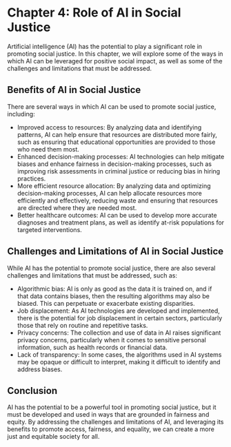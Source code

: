 Chapter 4: Role of AI in Social Justice
=======================================

Artificial intelligence (AI) has the potential to play a significant role in promoting social justice. In this chapter, we will explore some of the ways in which AI can be leveraged for positive social impact, as well as some of the challenges and limitations that must be addressed.

Benefits of AI in Social Justice
--------------------------------

There are several ways in which AI can be used to promote social justice, including:

* Improved access to resources: By analyzing data and identifying patterns, AI can help ensure that resources are distributed more fairly, such as ensuring that educational opportunities are provided to those who need them most.
* Enhanced decision-making processes: AI technologies can help mitigate biases and enhance fairness in decision-making processes, such as improving risk assessments in criminal justice or reducing bias in hiring practices.
* More efficient resource allocation: By analyzing data and optimizing decision-making processes, AI can help allocate resources more efficiently and effectively, reducing waste and ensuring that resources are directed where they are needed most.
* Better healthcare outcomes: AI can be used to develop more accurate diagnoses and treatment plans, as well as identify at-risk populations for targeted interventions.

Challenges and Limitations of AI in Social Justice
--------------------------------------------------

While AI has the potential to promote social justice, there are also several challenges and limitations that must be addressed, such as:

* Algorithmic bias: AI is only as good as the data it is trained on, and if that data contains biases, then the resulting algorithms may also be biased. This can perpetuate or exacerbate existing disparities.
* Job displacement: As AI technologies are developed and implemented, there is the potential for job displacement in certain sectors, particularly those that rely on routine and repetitive tasks.
* Privacy concerns: The collection and use of data in AI raises significant privacy concerns, particularly when it comes to sensitive personal information, such as health records or financial data.
* Lack of transparency: In some cases, the algorithms used in AI systems may be opaque or difficult to interpret, making it difficult to identify and address biases.

Conclusion
----------

AI has the potential to be a powerful tool in promoting social justice, but it must be developed and used in ways that are grounded in fairness and equity. By addressing the challenges and limitations of AI, and leveraging its benefits to promote access, fairness, and equality, we can create a more just and equitable society for all.

